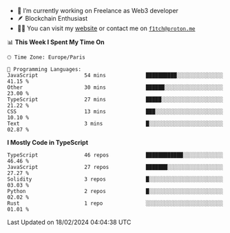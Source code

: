 - 🔭 I’m currently working on Freelance as Web3 developer
- 🪶 Blockchain Enthusiast
- 👨‍💻 You can visit my [website](https://f1tch.xyz) or contact me on [`f1tch@proton.me`](mailto:f1tch@proton.me)

<!--START_SECTION:waka-->
📊 **This Week I Spent My Time On** 

```text
🕑︎ Time Zone: Europe/Paris

💬 Programming Languages: 
JavaScript               54 mins             ██████████░░░░░░░░░░░░░░░   41.15 % 
Other                    30 mins             ██████░░░░░░░░░░░░░░░░░░░   23.00 % 
TypeScript               27 mins             █████░░░░░░░░░░░░░░░░░░░░   21.22 % 
CSS                      13 mins             ███░░░░░░░░░░░░░░░░░░░░░░   10.10 % 
Text                     3 mins              █░░░░░░░░░░░░░░░░░░░░░░░░   02.87 % 
```

**I Mostly Code in TypeScript** 

```text
TypeScript               46 repos            ████████████░░░░░░░░░░░░░   46.46 % 
JavaScript               27 repos            ███████░░░░░░░░░░░░░░░░░░   27.27 % 
Solidity                 3 repos             █░░░░░░░░░░░░░░░░░░░░░░░░   03.03 % 
Python                   2 repos             █░░░░░░░░░░░░░░░░░░░░░░░░   02.02 % 
Rust                     1 repo              ░░░░░░░░░░░░░░░░░░░░░░░░░   01.01 % 
```




 Last Updated on 18/02/2024 04:04:38 UTC
<!--END_SECTION:waka-->
